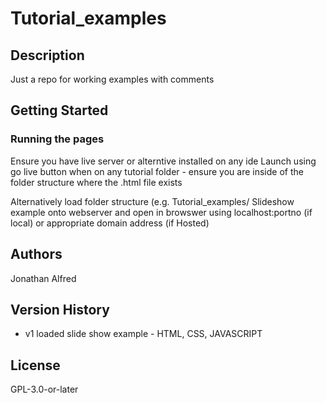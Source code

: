 # Tutorial_examples

## Description

 Just a repo for working examples with comments

## Getting Started

### Running the pages
Ensure you have live server or alterntive installed on any ide
Launch using go live button when on any tutorial folder - ensure you are inside of the folder structure where the .html file exists

Alternatively load folder structure (e.g. Tutorial_examples/ Slideshow example onto webserver and open in browswer using localhost:portno (if local) or appropriate domain address (if Hosted)


## Authors

Jonathan Alfred

## Version History

- v1
    loaded slide show example - HTML, CSS, JAVASCRIPT

## License

GPL-3.0-or-later
